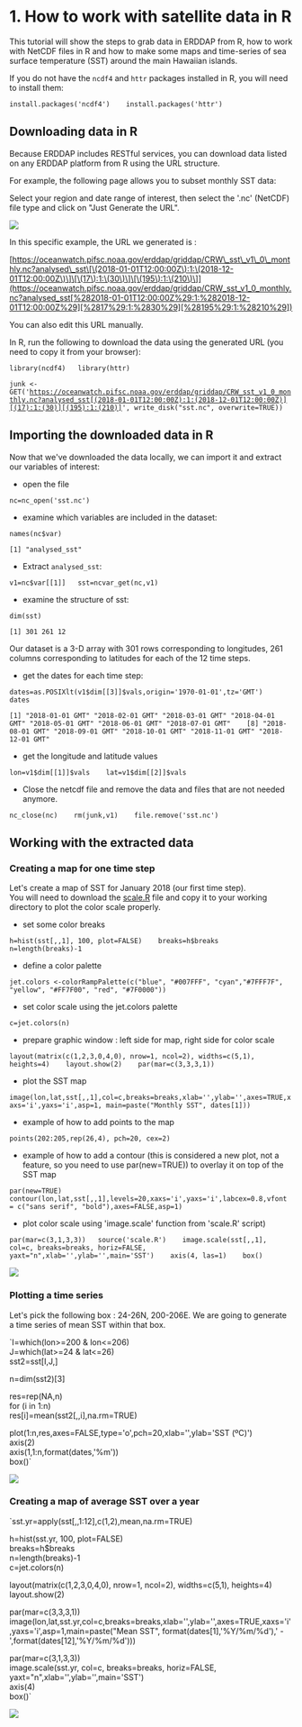 # 1. How to work with satellite data in R

This tutorial will show the steps to grab data in ERDDAP from R, how to work with NetCDF files in R and how to make some maps and time-series of sea surface temperature \(SST\) around the main Hawaiian islands.

 If you do not have the `ncdf4` and `httr` packages installed in R, you will need to install them:

`install.packages('ncdf4')   
install.packages('httr')`

## Downloading data in R

Because ERDDAP includes RESTful services, you can download data listed on any ERDDAP platform from R using the URL structure. 

For example, the following page allows you to subset monthly SST data:  


Select your region and date range of interest, then select the '.nc' \(NetCDF\) file type and click on "Just Generate the URL".

![](../../.gitbook/assets/image%20%28107%29.png)

In this specific example, the URL we generated is :

[https://oceanwatch.pifsc.noaa.gov/erddap/griddap/CRW\_sst\_v1\_0\_monthly.nc?analysed\_sst\[\(2018-01-01T12:00:00Z\):1:\(2018-12-01T12:00:00Z\)\]\[\(17\):1:\(30\)\]\[\(195\):1:\(210\)\]](https://oceanwatch.pifsc.noaa.gov/erddap/griddap/CRW_sst_v1_0_monthly.nc?analysed_sst[%282018-01-01T12:00:00Z%29:1:%282018-12-01T12:00:00Z%29][%2817%29:1:%2830%29][%28195%29:1:%28210%29])

You can also edit this URL manually.   
  
In R, run the following to download the data using the generated URL \(you need to copy it from your browser\):

`library(ncdf4)  
library(httr)`

`junk <- GET('`[`https://oceanwatch.pifsc.noaa.gov/erddap/griddap/CRW_sst_v1_0_monthly.nc?analysed_sst[(2018-01-01T12:00:00Z):1:(2018-12-01T12:00:00Z)][(17):1:(30)][(195):1:(210)]`](https://oceanwatch.pifsc.noaa.gov/erddap/griddap/CRW_sst_v1_0_monthly.nc?analysed_sst[%282018-01-01T12:00:00Z%29:1:%282018-12-01T12:00:00Z%29][%2817%29:1:%2830%29][%28195%29:1:%28210%29])`', write_disk("sst.nc", overwrite=TRUE))`

## Importing the downloaded data in R

Now that we've downloaded the data locally, we can import it and extract our variables of interest:

* open the file

`nc=nc_open('sst.nc')`

* examine which variables are included in the dataset:

`names(nc$var)`

`[1] "analysed_sst"`

* Extract `analysed_sst`:

`v1=nc$var[[1]]  
sst=ncvar_get(nc,v1)`

* examine the structure of sst:

`dim(sst)`

`[1] 301 261 12`

Our dataset is a 3-D array with 301 rows corresponding to longitudes, 261 columns corresponding to latitudes for each of the 12 time steps.

* get the dates for each time step:

`dates=as.POSIXlt(v1$dim[[3]]$vals,origin='1970-01-01',tz='GMT')   
dates`

`[1] "2018-01-01 GMT" "2018-02-01 GMT" "2018-03-01 GMT" "2018-04-01 GMT" "2018-05-01 GMT" "2018-06-01 GMT" "2018-07-01 GMT"   
[8] "2018-08-01 GMT" "2018-09-01 GMT" "2018-10-01 GMT" "2018-11-01 GMT" "2018-12-01 GMT"`

* get the longitude and latitude values

`lon=v1$dim[[1]]$vals   
lat=v1$dim[[2]]$vals`

* Close the netcdf file and remove the data and files that are not needed anymore.

`nc_close(nc)   
rm(junk,v1)   
file.remove('sst.nc')`

## Working with the extracted data 

### Creating a map for one time step

Let's create a map of SST for January 2018 \(our first time step\).   
You will need to download the [scale.R](https://oceanwatch.pifsc.noaa.gov/files/scale.R) file and copy it to your working directory to plot the color scale properly.

* set some color breaks

`h=hist(sst[,,1], 100, plot=FALSE)   
breaks=h$breaks   
n=length(breaks)-1`

* define a color palette

`jet.colors <-colorRampPalette(c("blue", "#007FFF", "cyan","#7FFF7F", "yellow", "#FF7F00", "red", "#7F0000"))`

* set color scale using the jet.colors palette

`c=jet.colors(n)`

* prepare graphic window : left side for map, right side for color scale

`layout(matrix(c(1,2,3,0,4,0), nrow=1, ncol=2), widths=c(5,1), heights=4)   
layout.show(2)   
par(mar=c(3,3,3,1))`

* plot the SST map

`image(lon,lat,sst[,,1],col=c,breaks=breaks,xlab='',ylab='',axes=TRUE,xaxs='i',yaxs='i',asp=1, main=paste("Monthly SST", dates[1]))`

* example of how to add points to the map

`points(202:205,rep(26,4), pch=20, cex=2)`

* example of how to add a contour \(this is considered a new plot, not a feature, so you need to use par\(new=TRUE\)\) to overlay it on top of the SST map

`par(new=TRUE)   
contour(lon,lat,sst[,,1],levels=20,xaxs='i',yaxs='i',labcex=0.8,vfont = c("sans serif", "bold"),axes=FALSE,asp=1)` 

* plot color scale using 'image.scale' function from 'scale.R' script\)

`par(mar=c(3,1,3,3))  
source('scale.R')   
image.scale(sst[,,1], col=c, breaks=breaks, horiz=FALSE, yaxt="n",xlab='',ylab='',main='SST')   
axis(4, las=1)   
box()`

![](../../.gitbook/assets/image%20%2818%29.png)

### Plotting a time series 

Let's pick the following box : 24-26N, 200-206E. We are going to generate a time series of mean SST within that box.

`I=which(lon>=200 & lon<=206)  
J=which(lat>=24 & lat<=26)  
sst2=sst[I,J,]   
  
n=dim(sst2)[3]   
  
res=rep(NA,n)   
for (i in 1:n)   
    res[i]=mean(sst2[,,i],na.rm=TRUE)   
  
plot(1:n,res,axes=FALSE,type='o',pch=20,xlab='',ylab='SST (ºC)')   
axis(2)   
axis(1,1:n,format(dates,'%m'))   
box()`

![](../../.gitbook/assets/image%20%28182%29.png)

### Creating a map of average SST over a year

`sst.yr=apply(sst[,,1:12],c(1,2),mean,na.rm=TRUE)  
  
h=hist(sst.yr, 100, plot=FALSE)   
breaks=h$breaks   
n=length(breaks)-1   
c=jet.colors(n)  
  
layout(matrix(c(1,2,3,0,4,0), nrow=1, ncol=2), widths=c(5,1), heights=4)   
layout.show(2)  
  
par(mar=c(3,3,3,1)) image(lon,lat,sst.yr,col=c,breaks=breaks,xlab='',ylab='',axes=TRUE,xaxs='i',yaxs='i',asp=1,main=paste("Mean SST", format(dates[1],'%Y/%m/%d'),' - ',format(dates[12],'%Y/%m/%d')))  
  
par(mar=c(3,1,3,3))   
image.scale(sst.yr, col=c, breaks=breaks, horiz=FALSE, yaxt="n",xlab='',ylab='',main='SST')   
axis(4)   
box()`

![](../../.gitbook/assets/image%20%28219%29.png)




